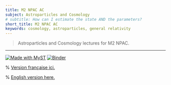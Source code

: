 ```yaml
---
title: M2 NPAC AC
subject: Astroparticles and Cosmology
# subtitle: How can I estimate the state AND the parameters?
short_title: M2 NPAC AC
keywords: cosmology, astroparticles, general relativity
---
```


> Astroparticles and Cosmology lectures for M2 NPAC.

---

[![Made with MyST](https://img.shields.io/badge/made%20with-myst-orange)](https://myst.tools)
[![Binder](https://mybinder.org/badge_logo.svg)](https://mybinder.org/v2/git/https%3A%2F%2Fgitlab.in2p3.fr%2Fjeremy.neveu%2Fm2-npac-cosmology/HEAD)


% [Version française ici.](https://m2-npac-ac.pages.in2p3.fr/fr/start.html)

% [English version here.](https://m2-npac-ac.pages.in2p3.fr/en/start.html)
